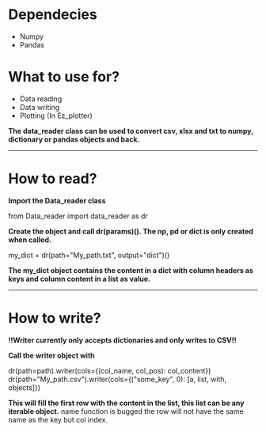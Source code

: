 # Dependecies
* Numpy
* Pandas

# What to use for?
* Data reading
* Data writing
* Plotting (In Ez_plotter)

**The data_reader class can be used to convert csv, xlsx and txt to numpy, 
dictionary or pandas objects and back.**
****
# How to read?
**Import the Data_reader class**  

from Data_reader import data_reader as dr

**Create the object and call dr(params)(). The np, pd or dict is only 
created when called.**

my_dict = dr(path="My_path.txt", output="dict")()

**The my_dict object contains the content in a dict with column headers as 
keys and column content in a list as value.**
****
# How to write?
**!!Writer currently only accepts dictionaries and only writes to CSV!!**  

**Call the writer object with**

dr(path=path).writer(cols={(col_name, col_pos): col_content})  
dr(path="My_path.csv").writer(cols={("some_key", 0): [a, list, with, objects]})

**This will fill the first row with the content in the list, this list can 
be any iterable object.**
name function is bugged the row will not have the same name as the key but 
col index.

